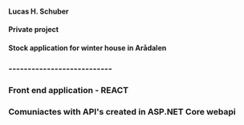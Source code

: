 #### Lucas H. Schuber
#### Private project 
#### Stock application for winter house in Arådalen

### --------------------------- 

### Front end application - REACT
### Comuniactes with API's created in ASP.NET Core webapi



